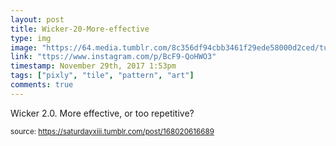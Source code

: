 ```yaml
---
layout: post
title: Wicker-20-More-effective
type: img
image: "https://64.media.tumblr.com/8c356df94cbb3461f29ede58000d2ced/tumblr_p0761gVJCb1rtskmuo1_500.jpg"
link: "ttps://www.instagram.com/p/BcF9-QoHWO3"
timestamp: November 29th, 2017 1:53pm
tags: ["pixly", "tile", "pattern", "art"]
comments: true
---
```

Wicker 2.0. More effective, or too repetitive?
  
<small>source: https://saturdayxiii.tumblr.com/post/168020616689</small>
